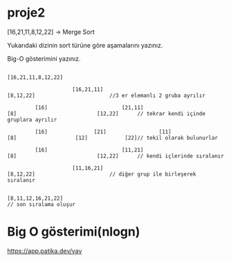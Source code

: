 # proje2
[16,21,11,8,12,22] -> Merge Sort

Yukarıdaki dizinin sort türüne göre aşamalarını yazınız.

Big-O gösterimini yazınız.


                                                              [16,21,11,8,12,22]  
                                                              
                         [16,21,11]                                                                           [8,12,22]                        //3 er elemanlı 2 gruba ayrılır
                         
             [16]                        [21,11]                                                     [8]                          [12,22]      // tekrar kendi içinde gruplara ayrılır
             
             [16]               [21]                 [11]                                            [8]                   [12]            [22]// tekil olarak bulunurlar
             
             [16]                        [11,21]                                                     [8]                          [12,22]      // kendi içlerinde sıralanır 
             
                         [11,16,21]                                                                           [8,12,22]                        // diğer grup ile birleşerek sıralanır 
                         
                                                              [8,11,12,16,21,22]                                                               // son sıralama oluşur

# Big O gösterimi(nlogn)
https://app.patika.dev/vav
